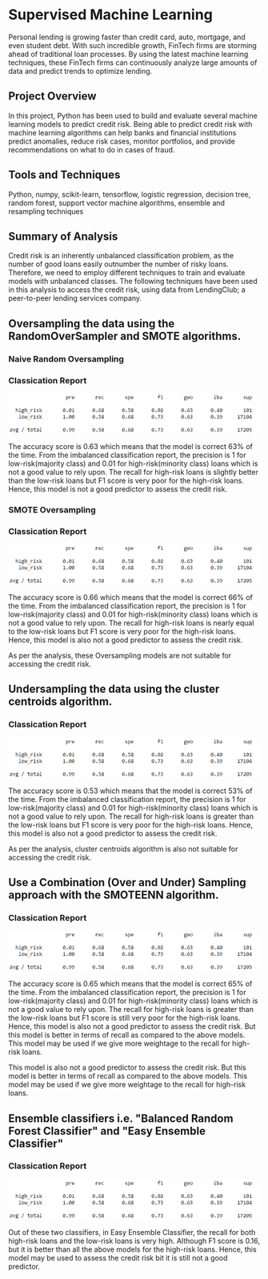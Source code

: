 # Supervised Machine Learning
Personal lending is growing faster than credit card, auto, mortgage, and even student debt. With such incredible growth, 
FinTech firms are storming ahead of traditional loan processes. By using the latest machine learning techniques, 
these FinTech firms can continuously analyze large amounts of data and predict trends to optimize lending.

## Project Overview
In this project, Python has been used to build and evaluate several machine learning models to predict credit risk. 
Being able to predict credit risk with machine learning algorithms can help banks and financial institutions predict anomalies, 
reduce risk cases, monitor portfolios, and provide recommendations on what to do in cases of fraud.

## Tools and Techniques
Python, numpy, scikit-learn, tensorflow, logistic regression, decision tree, random forest, support vector machine algorithms, ensemble and resampling techniques 

## Summary of Analysis
Credit risk is an inherently unbalanced classification problem, as the number of good loans easily
  outnumber the number of risky loans. Therefore, we need to employ different techniques to train
  and evaluate models with unbalanced classes. The following techniques have been used in this analysis
  to access the credit risk, using data from LendingClub; a peer-to-peer lending services company.

## Oversampling the data using the RandomOverSampler and SMOTE algorithms.

### Naive Random Oversampling
### Classication Report

![alt text](https://github.com/ArchanaRohilla/Supervised_MachineLearning/blob/master/images/random_sampler.png)

The accuracy score is 0.63 which means that the model is correct 63% of the time. From the imbalanced classification report, the precision is 1 for low-risk(majority class) and 0.01 for high-risk(minority class) loans which is not a good value to rely upon. The recall for high-risk loans is slightly better than the low-risk loans but F1 score is very poor for the high-risk loans. Hence, this model is not a good predictor to assess the credit risk.




### SMOTE Oversampling
### Classication Report

![alt text](https://github.com/ArchanaRohilla/Supervised_MachineLearning/blob/master/images/random_sampler.png)

The accuracy score is 0.66 which means that the model is correct 66% of the time. From the imbalanced classification report, the precision is 1 for low-risk(majority class) and 0.01 for high-risk(minority class) loans which is not a good value to rely upon. The recall for high-risk loans is nearly equal to the low-risk loans but F1 score is very poor for the high-risk loans. Hence, this model is also not a good predictor to assess the credit risk.

As per the analysis, these Oversampling models  are not suitable for accessing the credit risk.
	

## Undersampling the data using the cluster centroids algorithm.
### Classication Report

![alt text](https://github.com/ArchanaRohilla/Supervised_MachineLearning/blob/master/images/random_sampler.png)

The accuracy score is 0.53 which means that the model is correct 53% of the time. From the imbalanced classification report, the precision is 1 for low-risk(majority class) and 0.01 for high-risk(minority class) loans which is not a good value to rely upon. The recall for high-risk loans is greater than the low-risk loans but F1 score is very poor for the high-risk loans. Hence, this model is also not a good predictor to assess the credit risk.

As per the analysis, cluster centroids algorithm is also not suitable for accessing the 
	  credit risk.

## Use a Combination (Over and Under) Sampling approach with the SMOTEENN algorithm.
### Classication Report

![alt text](https://github.com/ArchanaRohilla/Supervised_MachineLearning/blob/master/images/random_sampler.png)

The accuracy score is 0.65 which means that the model is correct 65% of the time. From the imbalanced classification report, the precision is 1 for low-risk(majority class) and 0.01 for high-risk(minority class) loans which is not a good value to rely upon. The recall for high-risk loans is greater than the low-risk loans but F1 score is still very poor for the high-risk loans. Hence, this model is also not a good predictor to assess the credit risk. But this model is better in terms of recall as compared to the above models. This model may be used if we give more weightage to the recall for high-risk loans.

This model is also not a good predictor to assess the credit risk. But this model is
	  better in terms of recall as compared to the above models. This model may be used if we give 
	  more weightage to the recall for high-risk loans.

## Ensemble classifiers i.e. "Balanced Random Forest Classifier" and "Easy Ensemble Classifier"
### Classication Report

![alt text](https://github.com/ArchanaRohilla/Supervised_MachineLearning/blob/master/images/random_sampler.png)

Out of these two classifiers, in Easy Ensemble Classifier, the recall for both high-risk loans
	  and the low-risk loans is very high. Although F1 score is 0.16, but it is better than all the 
	  above models for the high-risk loans. Hence, this model may be used to assess the credit risk 
	  bit it is still not a good predictor. 